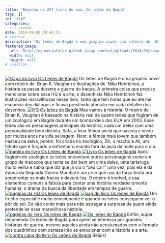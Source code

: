 ```yaml
---
title: 'Resenha do 22º livro do ano: Os leões de Bagdá'
tags: []
id: '1547'
categories:
  - - Livros
date: 2014-09-02 19:46:31
# <extra>
description: 'Os leões de Bagdá é uma graphic novel com roteiro de  Brian K. Vaughan e ilustrações de  Niko Henrichon, a história se passa durante a guerra do Iraque. A primeira coisa que preciso mencionar sobre essa HQ é a arte, o desenhista Niko Henrichon fez ilustrações maravilhosas nesse livro, tanto que tem horas que eu até me esquecia dos diálogos e ficava prestando atenção em cada detalhe dos desenhos. Mas vamos à história. O roteiro de Brian K. Vaughan é baseado na história real de quatro leões que fugiram de um zoológico em Bagdá durante um bombardeio dos EUA em 2003. Esse leões são os personagens principais da história, cada um deles com uma  personalidade bem distinta. Safa, a leoa fêmea anciã que nasceu e viveu por muitos anos na vida selvagem, Noor, a fêmea mais jovem que também nasceu &hellip;'
featured_image: 
  url: 'http://oqueeuiafalar.github.io/wp-content/uploads/2014/09/capa-do-livro-os-Leões-de-Bagdá.jpg'
  width: null
  height: null
# </extra>
---
```


[![Capa do livro Os Leões de Bagdá](/wp-content/uploads/2014/09/capa-do-livro-os-Leões-de-Bagdá.jpg)](/wp-content/uploads/2014/09/capa-do-livro-os-Leões-de-Bagdá.jpg) Os leões de Bagdá é uma _graphic novel_ com roteiro de  Brian K. Vaughan e ilustrações de  Niko Henrichon, a história se passa durante a guerra do Iraque. A primeira coisa que preciso mencionar sobre essa HQ é a arte, o desenhista Niko Henrichon fez ilustrações maravilhosas nesse livro, tanto que tem horas que eu até me esquecia dos diálogos e ficava prestando atenção em cada detalhe dos desenhos. [![HQ Os leões de Bagdá](/wp-content/uploads/2014/09/HQ-Os-leões-de-Bagdá.jpg)](/wp-content/uploads/2014/09/HQ-Os-leões-de-Bagdá.jpg) Mas vamos à história. O roteiro de Brian K. Vaughan é baseado na história real de quatro leões que fugiram de um zoológico em Bagdá durante um bombardeio dos EUA em 2003. Esse leões são os personagens principais da história, cada um deles com uma  personalidade bem distinta. Safa, a leoa fêmea anciã que nasceu e viveu por muitos anos na vida selvagem, Noor, a fêmea mais jovem que também nasceu na selva, porém, foi criada no zoológico, Zill, o macho e Ali, um filhote que é forçado a enfrentar o mundo fora da jaula da noite para o dia. [![página do livro Os Leões de Bagdá](/wp-content/uploads/2014/09/página-do-livro-Os-Leões-de-Bagdá.jpg)](/wp-content/uploads/2014/09/página-do-livro-Os-Leões-de-Bagdá.jpg) [![Livro Os leões de Bagdá](/wp-content/uploads/2014/09/Livro-Os-leões-de-Bagdá.jpg)](/wp-content/uploads/2014/09/Livro-Os-leões-de-Bagdá.jpg) Após fugirem do zoológico os leões encontram outros personagens como um grupo de macacos que tenta se dar bem em cima deles, uma tartaruga muito velha e sábia que diz que já viu o “céu cair” uma vez, pois ela é da época da Segunda Guerra Mundial e um urso que usa da força bruta pra amedrontar os mais fracos e devorá-los. O roteiro é incrível, e usa elementos comuns à fábula para contar uma história verdadeiramente humana, o drama da busca da liberdade em tempos de guerra. [![páginas da HQ Os leões de Bagdá](/wp-content/uploads/2014/09/páginas-da-HQ-Os-leões-de-Bagdá.jpg)](/wp-content/uploads/2014/09/páginas-da-HQ-Os-leões-de-Bagdá.jpg) [![pag do livro Os leões de Bagdá](/wp-content/uploads/2014/09/pag-do-livro-Os-leões-de-Bagdá.jpg)](/wp-content/uploads/2014/09/pag-do-livro-Os-leões-de-Bagdá.jpg) Um trecho especial é muito emocionante é quando os leões conseguem ver o pôr do sol. Só não conto mais para não estragar a surpresa de quem ainda pretende ler essa maravilhosa história. [![paginas do livro Os leões de Bagdá](/wp-content/uploads/2014/09/paginas-do-livro-Os-leões-de-Bagdá.jpg)](/wp-content/uploads/2014/09/paginas-do-livro-Os-leões-de-Bagdá.jpg) [![Os leões de Bagdá](/wp-content/uploads/2014/09/Os-leões-de-Bagdá.jpg)](/wp-content/uploads/2014/09/Os-leões-de-Bagdá.jpg) Enfim, super recomendo Os leões de Bagdá para quem se interessa por grandes histórias de guerra, mesmo aqueles ainda não acostumados com o formato dos quadrinhos com certeza irão se emocionar com a história e a arte. [![contra capa do livro Os Leões de Bagdá](/wp-content/uploads/2014/09/contra-capa-do-livro-Os-Leões-de-Bagdá.jpg)](/wp-content/uploads/2014/09/contra-capa-do-livro-Os-Leões-de-Bagdá.jpg) Beijos!
